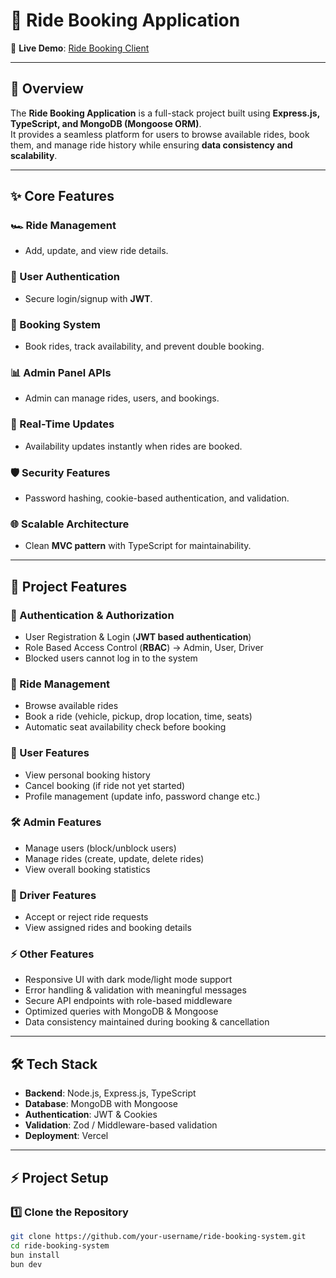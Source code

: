 # 🚖 Ride Booking Application

🔗 **Live Demo**: [Ride Booking Client](https://ride-booking-client.vercel.app/)

---

## 📌 Overview

The **Ride Booking Application** is a full-stack project built using **Express.js, TypeScript, and MongoDB (Mongoose ORM)**.  
It provides a seamless platform for users to browse available rides, book them, and manage ride history while ensuring **data consistency and scalability**.

---

## ✨ Core Features

### 🏎️ Ride Management

- Add, update, and view ride details.

### 👤 User Authentication

- Secure login/signup with **JWT**.

### 📅 Booking System

- Book rides, track availability, and prevent double booking.

### 📊 Admin Panel APIs

- Admin can manage rides, users, and bookings.

### 🔄 Real-Time Updates

- Availability updates instantly when rides are booked.

### 🛡️ Security Features

- Password hashing, cookie-based authentication, and validation.

### 🌐 Scalable Architecture

- Clean **MVC pattern** with TypeScript for maintainability.

---

## 🚗 Project Features

### 🔐 Authentication & Authorization

- User Registration & Login (**JWT based authentication**)
- Role Based Access Control (**RBAC**) → Admin, User, Driver
- Blocked users cannot log in to the system

### 📖 Ride Management

- Browse available rides
- Book a ride (vehicle, pickup, drop location, time, seats)
- Automatic seat availability check before booking

### 👤 User Features

- View personal booking history
- Cancel booking (if ride not yet started)
- Profile management (update info, password change etc.)

### 🛠️ Admin Features

- Manage users (block/unblock users)
- Manage rides (create, update, delete rides)
- View overall booking statistics

### 🚕 Driver Features

- Accept or reject ride requests
- View assigned rides and booking details

### ⚡ Other Features

- Responsive UI with dark mode/light mode support
- Error handling & validation with meaningful messages
- Secure API endpoints with role-based middleware
- Optimized queries with MongoDB & Mongoose
- Data consistency maintained during booking & cancellation

---

## 🛠️ Tech Stack

- **Backend**: Node.js, Express.js, TypeScript
- **Database**: MongoDB with Mongoose
- **Authentication**: JWT & Cookies
- **Validation**: Zod / Middleware-based validation
- **Deployment**: Vercel

---

## ⚡ Project Setup

### 1️⃣ Clone the Repository

```bash
git clone https://github.com/your-username/ride-booking-system.git
cd ride-booking-system
bun install
bun dev
```

